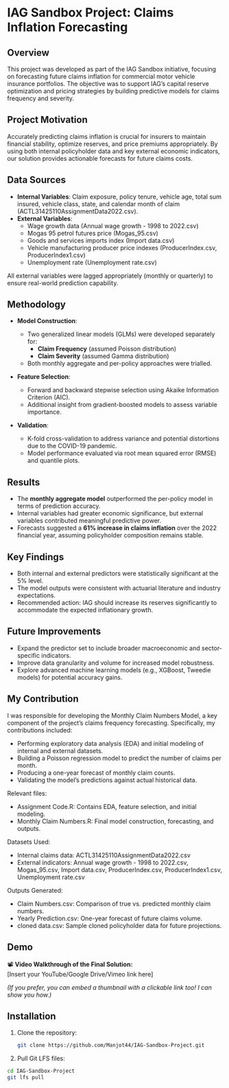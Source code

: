 # IAG Sandbox Project: Claims Inflation Forecasting

## Overview
This project was developed as part of the IAG Sandbox initiative, focusing on forecasting future claims inflation for commercial motor vehicle insurance portfolios. The objective was to support IAG’s capital reserve optimization and pricing strategies by building predictive models for claims frequency and severity.

## Project Motivation
Accurately predicting claims inflation is crucial for insurers to maintain financial stability, optimize reserves, and price premiums appropriately. By using both internal policyholder data and key external economic indicators, our solution provides actionable forecasts for future claims costs.

## Data Sources
- **Internal Variables**: Claim exposure, policy tenure, vehicle age, total sum insured, vehicle class, state, and calendar month of claim (ACTL31425110AssignmentData2022.csv).
- **External Variables**:
  - Wage growth data (Annual wage growth - 1998 to 2022.csv)
  - Mogas 95 petrol futures price (Mogas_95.csv)
  - Goods and services imports index (Import data.csv)
  - Vehicle manufacturing producer price indexes (ProducerIndex.csv, ProducerIndex1.csv)
  - Unemployment rate (Unemployment rate.csv)

All external variables were lagged appropriately (monthly or quarterly) to ensure real-world prediction capability.

## Methodology
- **Model Construction**: 
  - Two generalized linear models (GLMs) were developed separately for:
    - **Claim Frequency** (assumed Poisson distribution)
    - **Claim Severity** (assumed Gamma distribution)
  - Both monthly aggregate and per-policy approaches were trialled.

- **Feature Selection**: 
  - Forward and backward stepwise selection using Akaike Information Criterion (AIC).
  - Additional insight from gradient-boosted models to assess variable importance.

- **Validation**: 
  - K-fold cross-validation to address variance and potential distortions due to the COVID-19 pandemic.
  - Model performance evaluated via root mean squared error (RMSE) and quantile plots.

## Results
- The **monthly aggregate model** outperformed the per-policy model in terms of prediction accuracy.
- Internal variables had greater economic significance, but external variables contributed meaningful predictive power.
- Forecasts suggested a **61% increase in claims inflation** over the 2022 financial year, assuming policyholder composition remains stable.

## Key Findings
- Both internal and external predictors were statistically significant at the 5% level.
- The model outputs were consistent with actuarial literature and industry expectations.
- Recommended action: IAG should increase its reserves significantly to accommodate the expected inflationary growth.

## Future Improvements
- Expand the predictor set to include broader macroeconomic and sector-specific indicators.
- Improve data granularity and volume for increased model robustness.
- Explore advanced machine learning models (e.g., XGBoost, Tweedie models) for potential accuracy gains.

## My Contribution
I was responsible for developing the Monthly Claim Numbers Model, a key component of the project’s claims frequency forecasting.
Specifically, my contributions included:
- Performing exploratory data analysis (EDA) and initial modeling of internal and external datasets.
- Building a Poisson regression model to predict the number of claims per month.
- Producing a one-year forecast of monthly claim counts.
- Validating the model’s predictions against actual historical data.

Relevant files:
- Assignment Code.R: Contains EDA, feature selection, and initial modeling.
- Monthly Claim Numbers.R: Final model construction, forecasting, and outputs.

Datasets Used:
- Internal claims data: ACTL31425110AssignmentData2022.csv
- External indicators: Annual wage growth - 1998 to 2022.csv, Mogas_95.csv, Import data.csv, ProducerIndex.csv, ProducerIndex1.csv, Unemployment rate.csv

Outputs Generated:
- Claim Numbers.csv: Comparison of true vs. predicted monthly claim numbers.
- Yearly Prediction.csv: One-year forecast of future claims volume.
- cloned data.csv: Sample cloned policyholder data for future projections.

## Demo
📽️ **Video Walkthrough of the Final Solution:**  
[Insert your YouTube/Google Drive/Vimeo link here]

*(If you prefer, you can embed a thumbnail with a clickable link too! I can show you how.)*

## Installation
1. Clone the repository:
   ```bash
   git clone https://github.com/Manjot44/IAG-Sandbox-Project.git

2. Pull Git LFS files:
  ```bash
  cd IAG-Sandbox-Project
  git lfs pull

